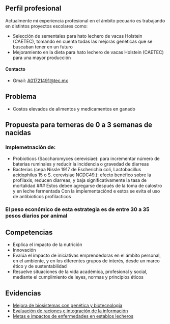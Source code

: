 ## Perfil profesional 

Actualmente mi experiencia profesional en el ámbito pecuario es trabajando en distintos proyectos escolares como:
-	Selección de sementales para hato lechero de vacas Holstein (CAETEC), tomando en cuenta todas las mejoras genéticas que se buscaban tener en un futuro 
-	Mejoramiento en la dieta para hato lechero de vacas Holstein (CAETEC) para una mayor producción

#### Contacto
- Gmail: A01721491@tec.mx

## Problema
- Costos elevados de alimentos y medicamentos en ganado

## Propuesta para terneras de 0 a 3 semanas de nacidas
### Implemetnación de:
- Probioticos (Saccharomyces cerevisiae): para incrementar número de baterias ruminales y reducir la incidencia o gravedad de diarreas
- Bacterias (cepa Nissle 1917 de Escherichia coli, Lactobacillus acidophilus 15 o S. cerevisiae NCDC49.): efecto benéfico sobre la profilaxis, reducen diarreas,  y baja significativamente la tasa de mortalidad 
### Estos deben agregarse después de la toma de calostro y en leche fermentada
Con la implementaciónd e estos se evita el uso de antibioticos profilacticos 

### El peso económico de esta estrategia es de entre 30 a 35 pesos diarios por animal


## Competencias 
 - Explica el impacto de la nutrición
 - Innovación
 - Evalúa el impacto de iniciativas emprendedoras en el ámbito personal, en el ambiente, y en los diferentes grupos de interés, desde un marco ético y de sustentabilidad
 - Resuelve situaciones de la vida académica, profesional y social, mediante el cumplimiento de leyes, normas y principios éticos

## Evidencias 
- [Mejora de biosistemas con genética y biotecnología](https://drive.google.com/file/d/1CjwWegONvLmLnxJd_gEryZkCqLQ9qQmB/view?usp=sharing)
- [Evaluación de raciones e integración de la información](https://drive.google.com/file/d/1c8tWiiZFyKEYGNQnPLZFNAcjHeV9j_fX/view?usp=sharing)
- [Metas e impactos de enfermedades en establos lecheros](https://drive.google.com/file/d/1n4G-3Bk_E_LKHBFQhG58F8Jod_GAbGRz/view?usp=sharing)



